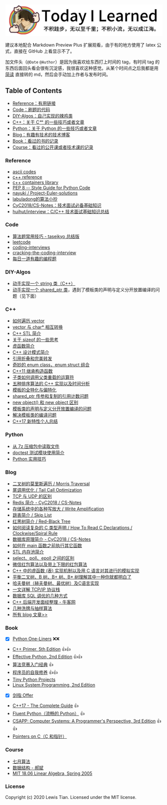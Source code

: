 <p align="center">
	<a href="#readme"><img src="images/til-everydaycat.jpg" alt="Today I Learned" title="Today I Learned"></a>
</p>

建议本地配合 Markdown Preview Plus 扩展观看，由于有的地方使用了 latex 公式，直接在 GitHub 上看显示不了。

加文件头（`@Date` `@Author`）是因为我喜欢给东西打上时间的 tag，有时间 tag 的东西后面回头看会很有沉淀感，我很喜欢这种感觉。从某个时间点之后我都是用 [简读](https://simpread.pro/) 直接转的 md，然后会手动加上作者与发布时间。

## Table of Contents

- [Reference：有用链接](#reference)
- [Code：刷题的代码](#code)
- [DIY-Algos：自己实现的辣鸡类](#diy-algos)
- [C++：关于 C艹 的一些技巧或者文章](#c++)
- [Python：关于 Python 的一些技巧或者文章](#python)
- [Blog：有趣有技术的技术博客](#blog)
- [Book：看过的书的记录](#book)
- [Course：看过的公开课或者技术课的记录](#course)

### Reference

- [ascii codes](http://www.cplusplus.com/doc/ascii/)
- [c++ reference](http://www.cplusplus.com/reference/)
- [c++ containers library](http://www.cplusplus.com/reference/stl/)
- [PEP 8 -- Style Guide for Python Code](https://www.python.org/dev/peps/pep-0008/)
- [nayuki / Project-Euler-solutions](https://github.com/nayuki/Project-Euler-solutions)
- [labuladong的算法小抄](https://labuladong.gitbook.io/algo/)
- [CyC2018/CS-Notes：技术面试必备基础知识](https://github.com/CyC2018/CS-Notes)
- [huihut/interview：C/C++ 技术面试基础知识总结](https://github.com/huihut/interview)

### Code

- [算法题常用技巧 - taseikyo 总结版](code/tricks-to-algo-problems-taseikyo.md)
- [leetcode](code/leetcode)
- [coding-interviews](code/coding-interviews)
- [cracking-the-coding-interview](code/cracking-the-coding-interview)
- [每日一道有趣的编程题](code/daily-problem)

### DIY-Algos

- [动手实现一个 string 类（C++）](cpp/diy-algos/string)
- [动手实现一个 shared_ptr 类](cpp/diy-algos/shared_ptr)，遇到了模板类的声明与定义分开放置编译的问题（见下面）

### C++

- [如何遍历 vector](cpp/how-to-iterate-vector.md)
- [vector 与 char* 相互转换](cpp/conversion-between-vector-and-char-star.md)
- [C++ STL 简介](cpp/cpp-slt-intro.md)
- [关于 sizeof 的一些思考](cpp/some-thoughts-on-sizeof.md)
- [虚函数简介](cpp/vtable-intro.md)
- [C++ 设计模式简介](cpp/cpp-design-pattern-intro.md)
- [引用折叠和完美转发](cpp/reference-collapsing-and-perfect-forward-intro.md)
- [奇妙的 enum class，enum struct 组合](cpp/enum-class-intro.md)
- [C++11 继承构造函数](cpp/c11-inheriting-constructors-intro.md)
- [子类如何调用父类重载的运算符](cpp/subclass-calls-the-operator-overloaded-by-the-parent-class.md)
- [五种排序算法的 C++ 实现以及时间分析](cpp/comparison-of-sorting-algos)
- [模板的全特化与偏特化](cpp/full-specialization-and-partial-specialization-of-templates.md)
- [shared_ptr 传参和复制的引用计数问题](cpp/shared_ptr-reference-counting-problem-of-parameter-passing-and-copying.md)
- [new object() 和 new object 区别][cpp-200901]
- [模板类的声明与定义分开放置编译的问题](cpp/why-can't-i-separate-the-definition-of-my-templates-class-from-its-declaration-and-put-it-inside-a-cpp-file.md)
- [解决模板类的编译问题](cpp/how-can-i-avoid-linker-errors-with-my-template-functions.md)
- [C++17 新特性个人总结](cpp/c17-new-features-intro.md)

### Python

- [从 7z 压缩包中读取文件](python/read-files-from-7z.md)
- [doctest 测试模块使用简介](python/doctest-intro.md)
- [Python 实用技巧](python/useful-python-tricks.md)

### Blog

- [二叉树的莫里斯遍历 / Morris Traversal](blog/tree-morris-traversal.md)
- [尾调用优化 / Tail Call Optimization](blog/tail-call-optimization.md)
- [TCP 与 UDP 的区别](blog/tcp-vs-udp.md)
- [Redis 简介 - CyC2018 / CS-Notes](blog/redis-cyc2018.md)
- [存储系统中的各种写放大 / Write Amplification](blog/storage-system-write-amplification.md)
- [跳表简介 / Skip List](blog/skip-list-intro.md)
- [红黑树简介 / Red-Black Tree](blog/red-black-tree-intro.md)
- [如何阅读复杂的 C 类型声明 / How To Read C Declarations / Clockwise/Spiral Rule](blog/how-to-read-c-declarations-spiral-rule-anderson.md)
- [数据库原理简介 - CyC2018 / CS-Notes](blog/database-system-principle-intro-cyc2018.md)
- [如何在 main 函数之前执行其它函数](blog/how-to-run-other-functions-before-main-is-executed.md)
- [STL 内存池简介](blog/stl-memory-pool-intro.md)
- [select、poll、epoll 之间的区别](blog/the-difference-between-select-poll-epoll.md)
- [微信红包算法以及带上下限的红包算法](blog/wechat-red-envelope-algorithm-and-red-envelope-algorithm-with-upper-and-lower-limits.md)
- [C++ 中的虚函数 (表) 实现机制以及用 C 语言对其进行的模拟实现](blog/the-implementation-mechanism-of-virtual-function-table-in-c++-and-its-implementation-in-c.md)
- [平衡二叉树、B 树、B+ 树、B* 树理解其中一种你就都明白了](blog/b-tree-b+-tree-b-star-tree-intro.md)
- [哈夫曼树（赫夫曼树、最优树）及C语言实现](blog/huffman-tree-intro.md)
- [一文详解 TCP/IP 协议栈](blog/tcp-ip-protocol-stack-intro.md)
- [数据库 SQL 调优的几种方式](blog/several-ways-of-sql-tuning.md)
- [C++ 后端开发面经整理 - 牛客网](blog/cpp-back-end-developer-interview-experience-record.md)
- [几种洗牌与抽样算法](blog/shuffle-and-sampling-algos.md)
- [所有 blog 文章>>](blog.md)

### Book

- [x] [Python One-Liners](book/python-one-liners) ❌❌
- [C++ Primer, 5th Edition](book/cpp-primer-5nd-edition) 👍👍
- [Effective Python, 2nd Edition](book/effective-python-2nd-edition)  👍👍
- [算法竞赛入门经典](book/算法竞赛入门经典) 👍
- [程序员的自我修养](book/程序员的自我修养) 👍👍
- [Tiny Python Projects](book/tiny-python-projects)
- [Linux System Programming, 2nd Edition](book/linux-system-programming-2nd-edition)
- [x] [剑指 Offer](book/剑指Offer)
- [C++17 - The Complete Guide](book/cpp17-the-complete-guide) 👍
- [Fluent Python（流畅的 Python）](book/fluent-python) 👍
- [CSAPP: Computer Systems: A Programmer's Perspective, 3rd Edition](book/computer-systems-a-programmers-perspective-3rd-edition) 👍👍
- [Pointers on C（C 和指针）](book/pointers-on-c)

### Course

- [七月算法](course/july-algorithm)
- [数据结构 - 郝斌](course/haobin-data-structure)
- [MIT 18.06 Linear Algebra, Spring 2005](course/mit-18.06-linear-algebra-spring-2005)

### License

Copyright (c) 2020 Lewis Tian. Licensed under the MIT license.

[cpp-200901]:cpp/the-difference-between-new-object()-and-new-object.md